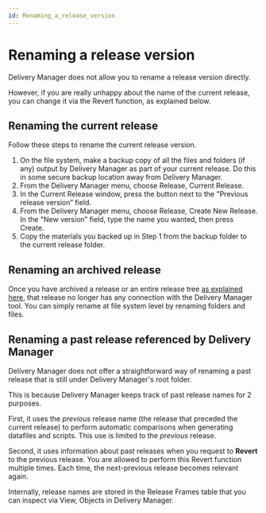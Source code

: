 ```yaml
---
id: Renaming_a_release_version
---
```


# Renaming a release version

Delivery Manager does not allow you to rename a release version directly.

However, if you are really unhappy about the name of the current release, you can change it via the Revert function, as explained below.

## Renaming the current release

Follow these steps to rename the current release version.

1. On the file system, make a backup copy of all the files and folders (if any) output by Delivery Manager as part of your current release. Do this in some secure backup location away from Delivery Manager.
2. From the Delivery Manager menu, choose Release, Current Release.
3. In the Current Release window, press the button next to the "Previous release version” field.
4. From the Delivery Manager menu, choose Release, Create New Release. In the "New version” field, type the name you wanted, then press Create.
5. Copy the materials you backed up in Step 1 from the backup folder to the current release folder.

## Renaming an archived release

Once you have archived a release or an entire release tree [as explained here](/docs/Continuous%20delivery/Delivery%20Manager%20basic%20procedures/Dropping%20moving%20archiving%20a%20release%20tree%20or%20starting%20over.md), that release no longer has any connection with the Delivery Manager tool. You can simply rename at file system level by renaming folders and files.

## Renaming a past release referenced by Delivery Manager

Delivery Manager does not offer a straightforward way of renaming a past release that is still under Delivery Manager's root folder.

This is because Delivery Manager keeps track of past release names for 2 purposes.

First, it uses the *previous* release name (the release that preceded the current release) to perform automatic comparisons when generating datafiles and scripts. This use is limited to the *previous* release.

Second, it uses information about past releases when you request to **Revert** to the previous release. You are allowed to perform this Revert function multiple times. Each time, the next-previous release becomes relevant again.

Internally, release names are stored in the Release Frames table that you can inspect via View, Objects in Delivery Manager.